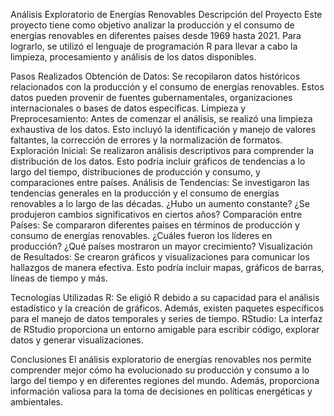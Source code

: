 Análisis Exploratorio de Energías Renovables
Descripción del Proyecto
Este proyecto tiene como objetivo analizar la producción y el consumo de energías renovables en diferentes países desde 1969 hasta 2021. Para lograrlo, se utilizó el lenguaje de programación R para llevar a cabo la limpieza, procesamiento y análisis de los datos disponibles.

Pasos Realizados
Obtención de Datos: Se recopilaron datos históricos relacionados con la producción y el consumo de energías renovables. Estos datos pueden provenir de fuentes gubernamentales, organizaciones internacionales o bases de datos específicas.
Limpieza y Preprocesamiento: Antes de comenzar el análisis, se realizó una limpieza exhaustiva de los datos. Esto incluyó la identificación y manejo de valores faltantes, la corrección de errores y la normalización de formatos.
Exploración Inicial: Se realizaron análisis descriptivos para comprender la distribución de los datos. Esto podría incluir gráficos de tendencias a lo largo del tiempo, distribuciones de producción y consumo, y comparaciones entre países.
Análisis de Tendencias: Se investigaron las tendencias generales en la producción y el consumo de energías renovables a lo largo de las décadas. ¿Hubo un aumento constante? ¿Se produjeron cambios significativos en ciertos años?
Comparación entre Países: Se compararon diferentes países en términos de producción y consumo de energías renovables. ¿Cuáles fueron los líderes en producción? ¿Qué países mostraron un mayor crecimiento?
Visualización de Resultados: Se crearon gráficos y visualizaciones para comunicar los hallazgos de manera efectiva. Esto podría incluir mapas, gráficos de barras, líneas de tiempo y más.

Tecnologías Utilizadas
R: Se eligió R debido a su capacidad para el análisis estadístico y la creación de gráficos. Además, existen paquetes específicos para el manejo de datos temporales y series de tiempo.
RStudio: La interfaz de RStudio proporciona un entorno amigable para escribir código, explorar datos y generar visualizaciones.

Conclusiones
El análisis exploratorio de energías renovables nos permite comprender mejor cómo ha evolucionado su producción y consumo a lo largo del tiempo y en diferentes regiones del mundo. Además, proporciona información valiosa para la toma de decisiones en políticas energéticas y ambientales.
